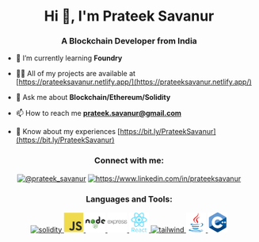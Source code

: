 <h1 align="center">Hi 👋, I'm Prateek Savanur</h1>
<h3 align="center">A Blockchain Developer from India</h3>

- 🌱 I’m currently learning **Foundry**

- 👨‍💻 All of my projects are available at [https://prateeksavanur.netlify.app/](https://prateeksavanur.netlify.app/)

- 💬 Ask me about **Blockchain/Ethereum/Solidity**

- 📫 How to reach me **prateek.savanur@gmail.com**

- 📄 Know about my experiences [https://bit.ly/PrateekSavanur](https://bit.ly/PrateekSavanur)

<h3 align="center">Connect with me:</h3>
<p align="center">
<a href="https://twitter.com/@prateek_savanur" target="_blank"><img align="center" src="https://raw.githubusercontent.com/rahuldkjain/github-profile-readme-generator/master/src/images/icons/Social/twitter.svg" alt="@prateek_savanur" height="30" width="40" /></a>
<a href="https://linkedin.com/in/prateeksavanur" target="_blank"><img align="center" src="https://raw.githubusercontent.com/rahuldkjain/github-profile-readme-generator/master/src/images/icons/Social/linked-in-alt.svg" alt="https://www.linkedin.com/in/prateeksavanur" height="30" width="40" /></a>

</p>

<h3 align="center">Languages and Tools:</h3>
<p align="center">

<a href="https://tailwindcss.com/" target="_blank" rel="noreferrer"> 
<img src="https://cdn.rawgit.com/pubkey/solidity-cli/c2e68782/docs/solidity.svg" alt ="solidity" width="40" height="40" />
</a>

<a href="https://developer.mozilla.org/en-US/docs/Web/JavaScript" target="_blank" rel="noreferrer"> 
<img src="https://raw.githubusercontent.com/devicons/devicon/master/icons/javascript/javascript-original.svg" alt="javascript" width="40" height="40"/> 
</a>

<a href="https://nodejs.org" target="_blank" rel="noreferrer"> 
<img src="https://raw.githubusercontent.com/devicons/devicon/master/icons/nodejs/nodejs-original-wordmark.svg" alt="nodejs" width="40" height="40"/> 
</a>

<a href="https://expressjs.com" target="_blank" rel="noreferrer"> 
<img src="https://raw.githubusercontent.com/devicons/devicon/master/icons/express/express-original-wordmark.svg" alt="express" width="40" height="40"/>
</a>

<a href="https://reactjs.org/" target="_blank" rel="noreferrer">

<img src="https://raw.githubusercontent.com/devicons/devicon/master/icons/react/react-original-wordmark.svg" alt="react" width="40" height="40"/> 
</a>

<a href="https://tailwindcss.com/" target="_blank" rel="noreferrer"> 
<img src="https://www.vectorlogo.zone/logos/tailwindcss/tailwindcss-icon.svg" alt="tailwind" width="40" height="40"/> 
</a>

<a href="https://www.java.com" target="_blank" rel="noreferrer"> 
<img src="https://raw.githubusercontent.com/devicons/devicon/master/icons/java/java-original.svg" alt="java" width="40" height="40"/> 
</a>

<a href="https://www.w3schools.com/cpp/" target="_blank" rel="noreferrer"> 
<img src="https://raw.githubusercontent.com/devicons/devicon/master/icons/cplusplus/cplusplus-original.svg" alt="cplusplus" width="40" height="40"/> 
</a>

</p>
